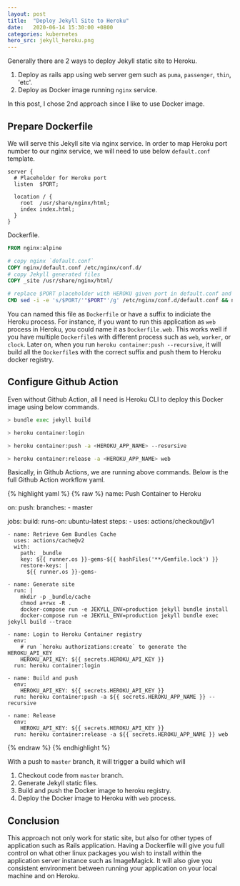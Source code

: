 ```yaml
---
layout: post
title:  "Deploy Jekyll Site to Heroku"
date:   2020-06-14 15:30:00 +0800
categories: kubernetes
hero_src: jekyll_heroku.png 
---
```


Generally there are 2 ways to deploy Jekyll static site to Heroku.
1. Deploy as rails app using web server gem such as `puma`, `passenger`, `thin`, 'etc'.
2. Deploy as Docker image running `nginx` service.

In this post, I chose 2nd approach since I like to use Docker image.

## Prepare Dockerfile

We will serve this Jekyll site via nginx service. In order to map Heroku port
number to our nginx service, we will need to use below `default.conf` template.

```nginx
server {
  # Placeholder for Heroku port
  listen  $PORT;

  location / {
    root  /usr/share/nginx/html;
    index index.html;
  }
}
```

Dockerfile.

```dockerfile
FROM nginx:alpine

# copy nginx `default.conf`
COPY nginx/default.conf /etc/nginx/conf.d/
# copy Jekyll generated files
COPY _site /usr/share/nginx/html/

# replace $PORT placeholder with HEROKU given port in default.conf and run nginx service
CMD sed -i -e 's/$PORT/'"$PORT"'/g' /etc/nginx/conf.d/default.conf && nginx -g 'daemon off;'
```

You can named this file as `Dockerfile` or have a suffix to indiciate the
Heroku process. For instance, if you want to run this application as `web`
process in Heroku, you could name it as `Dockerfile.web`. This works well if
you have multiple `Dockerfile`s with different process such as `web`, `worker`, or
`clock`. Later on, when you run `heroku container:push --recursive`, it will
build all the `Dockerfile`s with the correct suffix and push them to Heroku docker
registry.

## Configure Github Action

Even without Github Action, all I need is Heroku CLI to deploy this Docker
image using below commands.

```bash
> bundle exec jekyll build

> heroku container:login

> heroku container:push -a <HEROKU_APP_NAME> --resursive

> heroku container:release -a <HEROKU_APP_NAME> web
```

Basically, in Github Actions, we are running above commands. Below is the full
Github Action workflow yaml.

{% highlight yaml %}
{% raw %}
name: Push Container to Heroku

on:
  push:
    branches:
      - master

jobs:
  build:
    runs-on: ubuntu-latest
    steps:
    - uses: actions/checkout@v1

    - name: Retrieve Gem Bundles Cache
      uses: actions/cache@v2
      with:
        path: _bundle
        key: ${{ runner.os }}-gems-${{ hashFiles('**/Gemfile.lock') }}
        restore-keys: |
          ${{ runner.os }}-gems-

    - name: Generate site
      run: |
        mkdir -p _bundle/cache
        chmod a+rwx -R .
        docker-compose run -e JEKYLL_ENV=production jekyll bundle install
        docker-compose run -e JEKYLL_ENV=production jekyll bundle exec jekyll build --trace

    - name: Login to Heroku Container registry
      env:
        # run `heroku authorizations:create` to generate the HEROKU_API_KEY
        HEROKU_API_KEY: ${{ secrets.HEROKU_API_KEY }}
      run: heroku container:login

    - name: Build and push
      env:
        HEROKU_API_KEY: ${{ secrets.HEROKU_API_KEY }}
      run: heroku container:push -a ${{ secrets.HEROKU_APP_NAME }} --recursive

    - name: Release
      env:
        HEROKU_API_KEY: ${{ secrets.HEROKU_API_KEY }}
      run: heroku container:release -a ${{ secrets.HEROKU_APP_NAME }} web
{% endraw %}
{% endhighlight %}

With a push to `master` branch, it will trigger a build which will
1. Checkout code from `master` branch.
2. Generate Jekyll static files.
3. Build and push the Docker image to heroku registry.
4. Deploy the Docker image to Heroku with `web` process.

## Conclusion

This approach not only work for static site, but also for other types
of application such as Rails application. Having a Dockerfile will give you
full control on what other linux packages you wish to install within the
application server instance such as ImageMagick. It will also give you
consistent environment between running your application on your local machine
and on Heroku.
